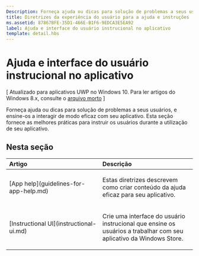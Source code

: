 ```yaml
---
Description: Forneça ajuda ou dicas para solução de problemas a seus usuários e ensine-os a interagir de modo eficaz com seu aplicativo. Esta seção fornece as melhores práticas para instruir os usuários durante a utilização de seu aplicativo.
title: Diretrizes da experiência do usuário para a ajuda e instruções
ms.assetid: 87867BFE-35D1-466E-B1F6-9EDCA3E5EA92
label: Ajuda e interface do usuário instrucional no aplicativo
template: detail.hbs
---
```


# Ajuda e interface do usuário instrucional no aplicativo 


\[ Atualizado para aplicativos UWP no Windows 10. Para ler artigos do Windows 8.x, consulte o [arquivo morto](http://go.microsoft.com/fwlink/p/?linkid=619132) \]

Forneça ajuda ou dicas para solução de problemas a seus usuários, e ensine-os a interagir de modo eficaz com seu aplicativo. Esta seção fornece as melhores práticas para instruir os usuários durante a utilização de seu aplicativo.
## Nesta seção
<table>
<colgroup>
<col width="50%" />
<col width="50%" />
</colgroup>
<thead>
<tr class="header">
<th align="left">Artigo</th>
<th align="left">Descrição</th>
</tr>
</thead>
<tbody>
<tr class="odd">
<td align="left"><p>[App help](guidelines-for-app-help.md)</p></td>
<td align="left"><p>Estas diretrizes descrevem como criar conteúdo da ajuda eficaz para seu aplicativo.</p></td>
</tr>
<tr class="even">
<td align="left"><p>[Instructional UI](instructional-ui.md)</p></td>
<td align="left"><p>Crie uma interface do usuário instrucional que ensine os usuários a trabalhar com seu aplicativo da Windows Store.</p></td>
</tr>
</tbody>
</table>






<!--HONumber=Mar16_HO1-->


